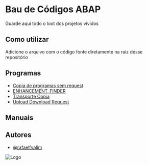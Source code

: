 # Bau de Códigos ABAP

Guarde aqui todo o loot dos projetos vividos



## Como utilizar
Adicione o arquivo com o código fonte diretamente na raiz desse repositório
## Programas
- [Copia de programas sem request](https://raw.githubusercontent.com/rafaelfvalim/bau.github.io/refs/heads/main/programas/Copia%20Programa%20Sem%20Request)
- [ENHANCEMENT_FINDER](https://raw.githubusercontent.com/rafaelfvalim/bau.github.io/refs/heads/main/programas/ENHANCEMENT_FINDER.txt)
- [Transporte Copia](https://raw.githubusercontent.com/rafaelfvalim/bau.github.io/refs/heads/main/programas/Transporte%20de%20Copia)
- [Upload Download Request](https://raw.githubusercontent.com/rafaelfvalim/bau.github.io/refs/heads/main/programas/Upload%20Donwload%20Request)

## Manuais

## Autores

- [@rafaelfvalim](https://github.com/rafaelfvalim)


![Logo](https://cdn.blizzardwatch.com/wp-content/uploads/2019/10/BlizzCon-Chest-Header.jpg)

